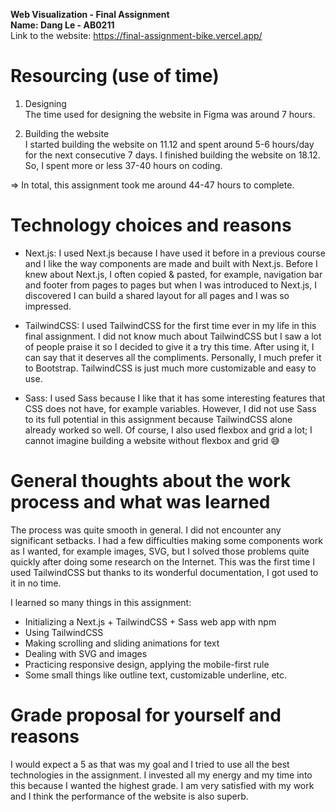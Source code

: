 **Web Visualization - Final Assignment**  
**Name: Dang Le - AB0211**  
Link to the website: https://final-assignment-bike.vercel.app/

# Resourcing (use of time)

1. Designing  
The time used for designing the website in Figma was around 7 hours.

2. Building the website  
I started building the website on 11.12 and spent around 5-6 hours/day for the next consecutive 7 days. I finished building the website on 18.12. So, I spent more or less 37-40 hours on coding.

=> In total, this assignment took me around 44-47 hours to complete.

# Technology choices and reasons

- Next.js: I used Next.js because I have used it before in a previous course and I like the way components are made and built with Next.js. Before I knew about Next.js, I often copied & pasted, for example, navigation bar and footer from pages to pages but when I was introduced to Next.js, I discovered I can build a shared layout for all pages and I was so impressed.

- TailwindCSS: I used TailwindCSS for the first time ever in my life in this final assignment. I did not know much about TailwindCSS but I saw a lot of people praise it so I decided to give it a try this time. After using it, I can say that it deserves all the compliments. Personally, I much prefer it to Bootstrap. TailwindCSS is just much more customizable and easy to use.

- Sass: I used Sass because I like that it has some interesting features that CSS does not have, for example variables. However, I did not use Sass to its full potential in this assignment because TailwindCSS alone already worked so well. Of course, I also used flexbox and grid a lot; I cannot imagine building a website without flexbox and grid 😅

# General thoughts about the work process and what was learned

The process was quite smooth in general. I did not encounter any significant setbacks. I had a few difficulties making some components work as I wanted, for example images, SVG, but I solved those problems quite quickly after doing some research on the Internet. This was the first time I used TailwindCSS but thanks to its wonderful documentation, I got used to it in no time.

I learned so many things in this assignment:
- Initializing a Next.js + TailwindCSS + Sass web app with npm
- Using TailwindCSS
- Making scrolling and sliding animations for text
- Dealing with SVG and images
- Practicing responsive design, applying the mobile-first rule
- Some small things like outline text, customizable underline, etc.

# Grade proposal for yourself and reasons

I would expect a 5 as that was my goal and I tried to use all the best technologies in the assignment. I invested all my energy and my time into this because I wanted the highest grade. I am very satisfied with my work and I think the performance of the website is also superb.